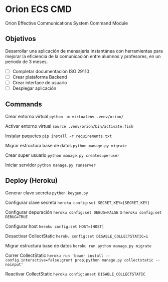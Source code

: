 # Orion ECS CMD

Orion Effective Communications System Command Module

## Objetivos

Desarrollar una aplicación de mensajería instantánea con herramientas para mejorar la eficiencia de la comunicación entre alumnos y profesores, en un periodo de 3 meses.

- [ ]  Completar documentación ISO 29110
- [ ]  Crear plataforma Backend
- [ ]  Crear interface de usuario
- [ ]  Desplegar aplicación

## Commands

Crear entorno virtual `python -m virtualenv .venv/orion/`

Activar entorno virtual `source .venv/orion/bin/activate.fish`

Instalar paquetes `pip install -r requirements.txt`

Migrar estructura base de datos `python manage.py migrate`

Crear super usuario `python manage.py createsuperuser`

Iniciar servidor `python manage.py runserver`

## Deploy (Heroku)

Generar clave secreta `python keygen.py`

Configurar clave secreta `heroku config:set SECRET_KEY=[SECRET_KEY]`

Configurar depuración `heroku config:set DEBUG=FALSE` o `heroku config:set DEBUG=TRUE`

Configurar host `heroku config:set HOST=[HOST]`

Desactivar CollectStatic `heroku config:set DISABLE_COLLECTSTATIC=1`

Migrar estructura base de datos `heroku run python manage.py migrate`

Correr CollectStatic `heroku run 'bower install --config.interactive=false;grunt prep;python manage.py collectstatic --noinput'`

Reactivar CollectStatic `heroku config:unset DISABLE_COLLECTSTATIC`
